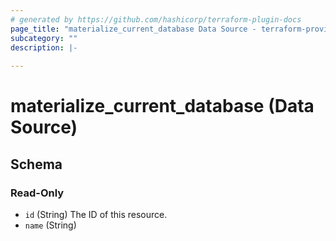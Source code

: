 ```yaml
---
# generated by https://github.com/hashicorp/terraform-plugin-docs
page_title: "materialize_current_database Data Source - terraform-provider-materialize"
subcategory: ""
description: |-
  
---
```


# materialize_current_database (Data Source)





<!-- schema generated by tfplugindocs -->
## Schema

### Read-Only

- `id` (String) The ID of this resource.
- `name` (String)
